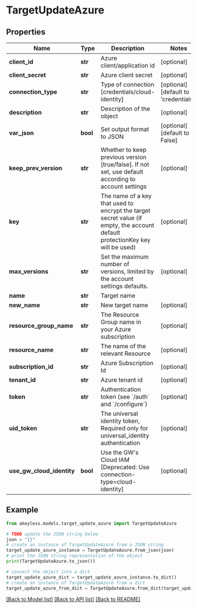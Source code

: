 # TargetUpdateAzure


## Properties

Name | Type | Description | Notes
------------ | ------------- | ------------- | -------------
**client_id** | **str** | Azure client/application id | [optional] 
**client_secret** | **str** | Azure client secret | [optional] 
**connection_type** | **str** | Type of connection [credentials/cloud-identity] | [optional] [default to 'credentials']
**description** | **str** | Description of the object | [optional] 
**var_json** | **bool** | Set output format to JSON | [optional] [default to False]
**keep_prev_version** | **str** | Whether to keep previous version [true/false]. If not set, use default according to account settings | [optional] 
**key** | **str** | The name of a key that used to encrypt the target secret value (if empty, the account default protectionKey key will be used) | [optional] 
**max_versions** | **str** | Set the maximum number of versions, limited by the account settings defaults. | [optional] 
**name** | **str** | Target name | 
**new_name** | **str** | New target name | [optional] 
**resource_group_name** | **str** | The Resource Group name in your Azure subscription | [optional] 
**resource_name** | **str** | The name of the relevant Resource | [optional] 
**subscription_id** | **str** | Azure Subscription Id | [optional] 
**tenant_id** | **str** | Azure tenant id | [optional] 
**token** | **str** | Authentication token (see &#x60;/auth&#x60; and &#x60;/configure&#x60;) | [optional] 
**uid_token** | **str** | The universal identity token, Required only for universal_identity authentication | [optional] 
**use_gw_cloud_identity** | **bool** | Use the GW&#39;s Cloud IAM [Deprecated: Use connection-type&#x3D;cloud-identity] | [optional] 

## Example

```python
from akeyless.models.target_update_azure import TargetUpdateAzure

# TODO update the JSON string below
json = "{}"
# create an instance of TargetUpdateAzure from a JSON string
target_update_azure_instance = TargetUpdateAzure.from_json(json)
# print the JSON string representation of the object
print(TargetUpdateAzure.to_json())

# convert the object into a dict
target_update_azure_dict = target_update_azure_instance.to_dict()
# create an instance of TargetUpdateAzure from a dict
target_update_azure_from_dict = TargetUpdateAzure.from_dict(target_update_azure_dict)
```
[[Back to Model list]](../README.md#documentation-for-models) [[Back to API list]](../README.md#documentation-for-api-endpoints) [[Back to README]](../README.md)


